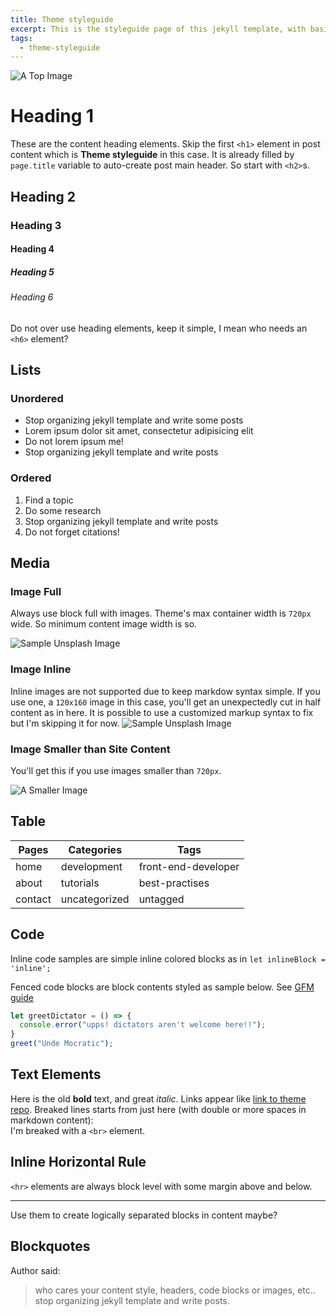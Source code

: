 ```yaml
---
title: Theme styleguide
excerpt: This is the styleguide page of this jekyll template, with basic HTML elements, styles and etc..
tags:
  - theme-styleguide
---
```


![A Top Image](https://picsum.photos/720/320/?image=212)

# Heading 1

These are the content heading elements. Skip the first `<h1>` element in post content which is **Theme styleguide** in this case. It is already filled by `page.title` variable to auto-create post main header. So start with `<h2>`s.

## Heading 2

### Heading 3

#### Heading 4

##### Heading 5

###### Heading 6

Do not over use heading elements, keep it simple, I mean who needs an `<h6>` element?

## Lists

### Unordered

- Stop organizing jekyll template and write some posts
- Lorem ipsum dolor sit amet, consectetur adipisicing elit
- Do not lorem ipsum me!
- Stop organizing jekyll template and write posts

### Ordered

1. Find a topic
2. Do some research
3. Stop organizing jekyll template and write posts 
4. Do not forget citations!

## Media

### Image Full

Always use block full with images. Theme's max container width is `720px` wide. So minimum content image width is so.

![Sample Unsplash Image](https://picsum.photos/960/480/?image=479)

### Image Inline

Inline images are not supported due to keep markdow syntax simple. If you use one, a `120x160` image in this case, you'll get an unexpectedly cut in half content as in here. It is possible to use a customized markup syntax to fix but I'm skipping it for now. ![Sample Unsplash Image](https://picsum.photos/120/160/?image=756)

### Image Smaller than Site Content

You'll get this if you use images smaller than `720px`.

![A Smaller Image](https://picsum.photos/600/320/?image=519)

## Table

| Pages    | Categories    | Tags                |
| -------- | ------------- | ------------------- |
| home     | development   | front-end-developer |
| about    | tutorials     | best-practises      |
| contact  | uncategorized | untagged            |

## Code

Inline code samples are simple inline colored blocks as in `let inlineBlock = 'inline';`

Fenced code blocks are block contents styled as sample below. See [GFM guide](https://guides.github.com/features/mastering-markdown/#GitHub-flavored-markdown)

```javascript
let greetDictator = () => {
  console.error("upps! dictators aren't welcome here!!");
}
greet("Unde Mocratic");
```

## Text Elements

Here is the old **bold** text, and great *italic*. Links appear like [link to theme repo](https://github.com/xkema/xkema.github.io). Breaked lines starts from just here (with double or more spaces in markdown content):  
I'm breaked with a `<br>` element.

## Inline Horizontal Rule

`<hr>` elements are always block level with some margin above and below.

- - - 

Use them to create logically separated blocks in content maybe?

## Blockquotes

Author said:

> who cares your content style, headers, code blocks or images, etc.. stop organizing jekyll template and write posts.